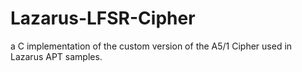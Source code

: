 # Lazarus-LFSR-Cipher
a C implementation of the custom version of the A5/1 Cipher used in Lazarus APT samples.
